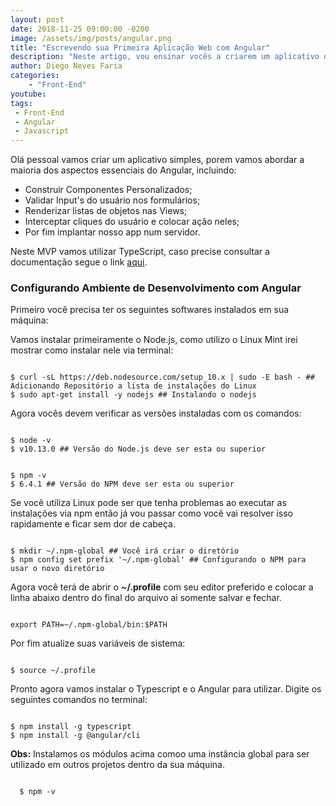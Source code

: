 ```yaml
---
layout: post
date: 2018-11-25 09:00:00 -0200
image: /assets/img/posts/angular.png
title: "Escrevendo sua Primeira Aplicação Web com Angular"
description: "Neste artigo, vou ensinar vocês a criarem um aplicativo que permita ao usuário postar um artigo (com um título e o URL) e depois poder votar qual artigo mais popular."
author: Diego Neves Faria
categories: 
    - "Front-End"
youtube:
tags: 
 - Front-End
 - Angular
 - Javascript
---
```


Olá pessoal vamos criar um aplicativo simples, porem vamos abordar a maioria dos aspectos essenciais do Angular, incluindo:
            
 * Construir Componentes Personalizados;
 * Validar Input's do usuário nos formulários;
 * Renderizar listas de objetos nas Views;
 * Interceptar cliques do usuário e colocar ação neles;
 * Por fim implantar nosso app num servidor.
 
Neste MVP vamos utilizar TypeScript, caso precise consultar a documentação segue o link <a href="https://www.typescriptlang.org/" target="_blank">aqui</a>.
 
<h3><b>Configurando Ambiente de Desenvolvimento com Angular</b></h3>
 
Primeiro você precisa ter os seguintes softwares instalados em sua máquina:
 
Vamos instalar primeiramente o Node.js, como utilizo o Linux Mint irei mostrar como instalar nele via terminal:
<pre><code class="sh">
$ curl -sL https://deb.nodesource.com/setup_10.x | sudo -E bash - ## Adicionando Repositório a lista de instalações do Linux
$ sudo apt-get install -y nodejs ## Instalando o nodejs
</code></pre>
 
Agora vocês devem verificar as versões instaladas com os comandos: 
<pre><code class="sh">
$ node -v
$ v10.13.0 ## Versão do Node.js deve ser esta ou superior
</code></pre>  
<pre><code class="sh">
$ npm -v
$ 6.4.1 ## Versão do NPM deve ser esta ou superior
</code></pre>

Se você utiliza Linux pode ser que tenha problemas ao executar as instalações via npm então já vou passar como você vai resolver isso rapidamente e ficar sem dor de cabeça.
<pre><code class="sh">
$ mkdir ~/.npm-global ## Você irá criar o diretório
$ npm config set prefix '~/.npm-global' ## Configurando o NPM para usar o novo diretório
</code></pre>

Agora você terá de abrir o <b>~/.profile</b> com seu editor preferido e colocar a linha abaixo dentro do final do arquivo ai somente salvar e fechar.
<pre><code class="sh">
export PATH=~/.npm-global/bin:$PATH
</code></pre>

Por fim atualize suas variáveis de sistema:
<pre><code class="sh">
$ source ~/.profile
</code></pre>
 
Pronto agora vamos instalar o Typescript e o Angular para utilizar. Digite os seguintes comandos no terminal:
<pre><code>
$ npm install -g typescript
$ npm install -g @angular/cli
</code></pre>
<b>Obs:</b> Instalamos os módulos acima comoo uma instância global para ser utilizado em outros projetos dentro da sua máquina.
 
  
  <pre><code>
  $ npm -v
  </code></pre>